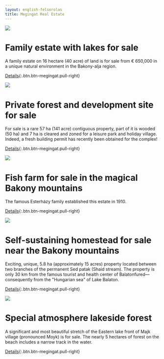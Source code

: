 ```yaml
---
layout: english-felsorolas
title: Megingat Real Estate
---
```


<div class="egyik clearfix" markdown="block">

![](https://i.imgur.com/OFNAOMq.jpg)

# Family estate with lakes for sale

A family estate on 16 hectare (40 acre) of land is for sale from € 650,000 in a unique natural environment in the Bakony-alja region.

[Details](/for-sale/family-estate){:.btn.btn-megingat.pull-right}

</div>
<div class="egyik clearfix" markdown="block">

![](https://i.imgur.com/gIYG2l7.jpg)

# Private forest and development site for sale

For sale is a rare 57 ha (141 acre) contiguous property, part of it is wooded (50 ha) and 7 ha is cleared and zoned for a leisure park and holiday village.
Indeed, a fresh building permit has recently been obtained for the complex!

[Details](/for-sale/development-site){:.btn.btn-megingat.pull-right}

</div>
<div class="egyik clearfix" markdown="block">

![](https://i.imgur.com/CZ8Wz2E.jpg)

# Fish farm for sale in the magical Bakony mountains

The famous Esterházy family established this estate in 1910.

[Details](/for-sale/fish-farm){:.btn.btn-megingat.pull-right}

</div>
<div class="egyik clearfix" markdown="block">

![](https://i.imgur.com/cHwgdIm.jpg)

# Self-sustaining homestead for sale near the Bakony mountains

Exciting, unique, 5.8 ha (approximately 15 acres) property located between two branches of the permanent
Sed patak (Shaid stream). The property is only 30 km from the famous tourist and health center of 
Balatonfured—consequently from the "Hungarian sea" of Lake Balaton.

[Details](/for-sale/mill){:.btn.btn-megingat.pull-right}

</div>
<div class="egyik clearfix" markdown="block">

![](https://i.imgur.com/EBvtfTD.jpg)

# Special atmosphere lakeside forest

A significant and most beautiful stretch of the Eastern lake front of Majk village (pronounced Moyk) is for sale.
The nearly 5 hectares of forest on the beach includes a narrow track in the water.

[Details](/for-sale/majk-forest){:.btn.btn-megingat.pull-right}

</div>
